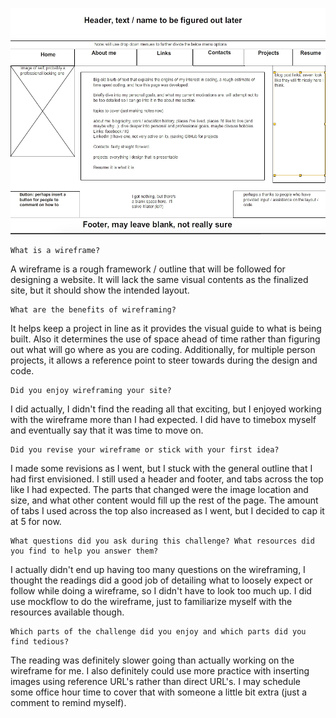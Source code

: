 ![image hopefully](https://github.com/cguard90/cguard90.github.io/blob/master/WireFrame.png)






    What is a wireframe?
A wireframe is a rough framework / outline that will be followed for designing a website. It will lack the same visual contents as the finalized site, but it should show the intended layout.

    What are the benefits of wireframing?
It helps keep a project in line as it provides the visual guide to what is being built. Also it determines the use of space ahead of time rather than figuring out what will go where as you are coding. Additionally, for multiple person projects, it allows a reference point to steer towards during the design and code.

    Did you enjoy wireframing your site?
I did actually, I didn't find the reading all that exciting, but I enjoyed working with the wireframe more than I had expected. I did have to timebox myself and eventually say that it was time to move on.

    Did you revise your wireframe or stick with your first idea?
I made some revisions as I went, but I stuck with the general outline that I had first envisioned. I still used a header and footer, and tabs across the top like I had expected. The parts that changed were the image location and size, and what other content would fill up the rest of the page. The amount of tabs I used across the top also increased as I went, but I decided to cap it at 5 for now.

    What questions did you ask during this challenge? What resources did you find to help you answer them?
I actually didn't end up having too many questions on the wireframing, I thought the readings did a good job of detailing what to loosely expect or follow while doing a wireframe, so I didn't have to look too much up. I did use mockflow to do the wireframe, just to familiarize myself with the resources available though.

    Which parts of the challenge did you enjoy and which parts did you find tedious?
The reading was definitely slower going than actually working on the wireframe for me. I also definitely could use more practice with inserting images using reference URL's rather than direct URL's. I may schedule some office hour time to cover that with someone a little bit extra (just a comment to remind myself).
